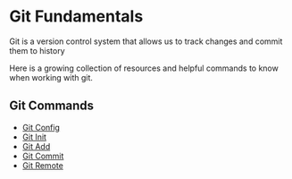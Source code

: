 # Git Fundamentals

Git is a version control system that allows us to track changes and commit them to history

Here is a growing collection of resources and helpful commands to know when working with git.

## Git Commands
- [Git Config](./commands/Config.md)
- [Git Init](./commands/Init.md)
- [Git Add](./commands/Add.md)
- [Git Commit](./commands/Commit.md)
- [Git Remote](./commands/Remote.md)
